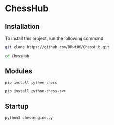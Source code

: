 # ChessHub

## Installation

To install this project, run the following command:

```bash
git clone https://github.com/DRwt00/ChessHub.git

cd ChessHub
```



## Modules

```bash
pip install python-chess

pip install python-chess-svg
```

## Startup

```bash   
python3 chessengine.py
```
